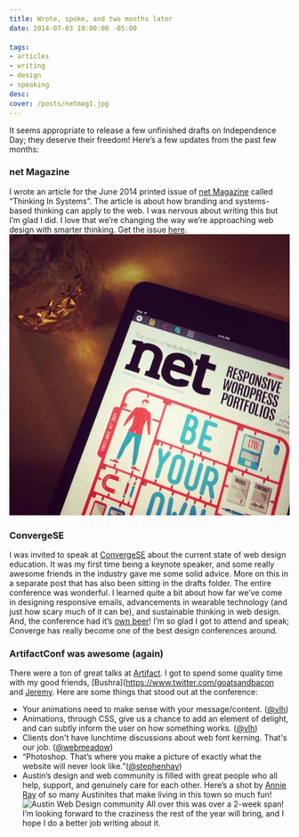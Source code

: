 ```yaml
---
title: Wrote, spoke, and two months later
date: 2014-07-03 19:00:00 -05:00

tags:
- articles
- writing
- design
- speaking
desc:
cover: /posts/netmag1.jpg
---
```


It seems appropriate to release a few unfinished drafts on Independence Day; they deserve their freedom! Here’s a few updates from the past few months:

### net Magazine
I wrote an article for the June 2014 printed issue of [net Magazine](https://www.creativebloq.com/net-magazine) called “Thinking In Systems”. The article is about how branding and systems-based thinking can apply to the web. I was nervous about writing this but I’m glad I did. I love that we’re changing the way we’re approaching web design with smarter thinking. Get the issue [here](https://www.creativebloq.com/career/learn-how-be-your-own-boss-new-net-magazine-41411416).
![net magazine cover on my ipad](/static/img/posts/netmag1.jpg)
<br>

### ConvergeSE
I was invited to speak at [ConvergeSE](https://www.convergese.com) about the current state of web design education. It was my first time being a keynote speaker, and some really awesome friends in the industry gave me some solid advice. More on this in a separate post that has also been sitting in the drafts folder. The entire conference was wonderful. I learned quite a bit about how far we’ve come in designing responsive emails, advancements in wearable technology (and just how scary much of it can be), and sustainable thinking in web design. And, the conference had it’s [own beer](https://blog.blueion.com/2014/05/21/kernel-panic-convergese/)! I’m so glad I got to attend and speak; Converge has really become one of the best design conferences around.
<br>

### ArtifactConf was awesome (again)
There were a ton of great talks at [Artifact](https://www.artifactconf.com). I got to spend some quality time with my good friends, [Bushra](https://www.twitter.com/goatsandbacon and [Jeremy](https://www.twitter.com/adactio). Here are some things that stood out at the conference:
- Your animations need to make sense with your message/content. ([@vlh](https://www.twitter.com/vlh))
- Animations, through CSS, give us a chance to add an element of delight, and can subtly inform the user on how something works. ([@vlh](https://www.twitter.com/vlh))
- Clients don't have lunchtime discussions about web font kerning. That's our job. ([@webmeadow](https://www.twitter.com/webmeadow))
- “Photoshop. That’s where you make a picture of exactly what the website will never look like.”([@stephenhay](https://www.twitter.com/stephenhay))
- Austin’s design and web community is filled with great people who all help, support, and genuinely care for each other. Here’s a shot by [Annie Ray](https://www.annieray.net/photobooth_viewer.php?id=39026464&key=67Xvzd) of so many Austinites that make living in this town so much fun!
![Austin Web Design community]({{site.url}}/static/img/posts/artifact.jpg)
All over this was over a 2-week span! I’m looking forward to the craziness the rest of the year will bring, and I hope I do a better job writing about it.

